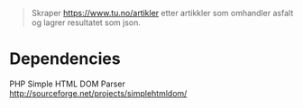 > Skraper https://www.tu.no/artikler etter artikkler som omhandler asfalt og lagrer resultatet som json. 

# Dependencies
PHP Simple HTML DOM Parser http://sourceforge.net/projects/simplehtmldom/
